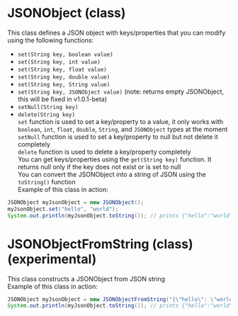 # JSONObject (class)  
This class defines a JSON object with keys/properties that you can modify using the following functions:  
 - `set(String key, boolean value)`  
 - `set(String key, int value)`  
 - `set(String key, float value)`  
 - `set(String key, double value)`  
 - `set(String key, String value)`  
 - `set(String key, JSONObject value)` (note: returns empty JSONObject, this will be fixed in v1.0.1-beta)  
 - `setNull(String key)`  
 - `delete(String key)`  
`set` function is used to set a key/property to a value, it only works with `boolean`, `int`, `float`, `double`, `String`, and `JSONObject` types at the moment  
`setNull` function is used to set a key/property to null but not delete it completely  
`delete` function is used to delete a key/property completely  
You can get keys/properties using the `get(String key)` function. It returns null only if the key does not exist or is set to null  
You can convert the JSONObject into a string of JSON using the `toString()` function  
Example of this class in action:  
```java
JSONObject myJsonObject = new JSONObject();
myJsonObject.set("hello", "world");
System.out.println(myJsonObject.toString()); // prints {"hello":"world"}
```  

# JSONObjectFromString (class) (experimental)  
This class constructs a JSONObject from JSON string  
Example of this class in action:  
```java
JSONObject myJsonObject = new JSONObjectFromString("{\"hello\": \"world\"}");
System.out.println(myJsonObject.toString()); // prints {"hello":"world"}
```
